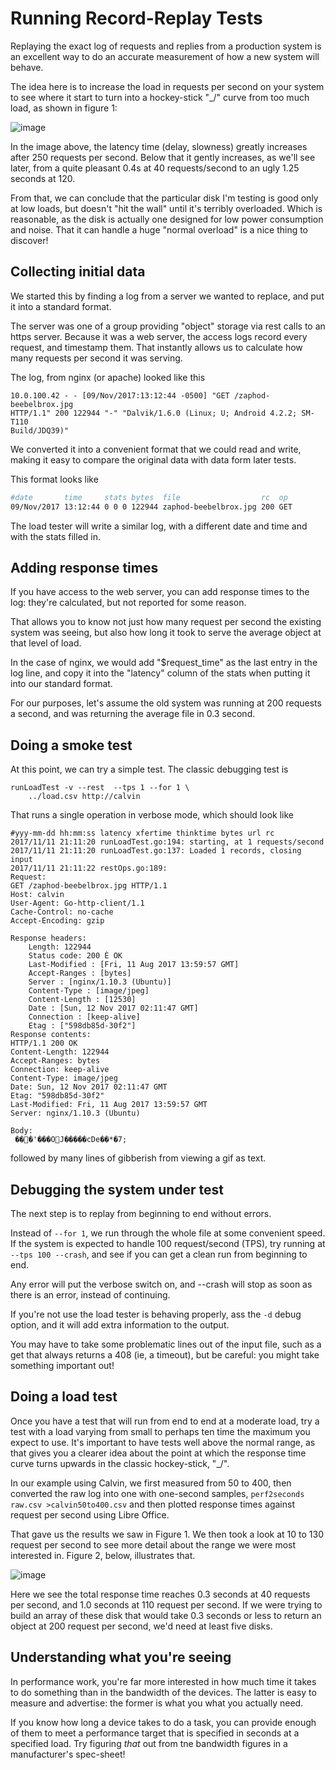 # Running Record-Replay Tests

Replaying the exact log of requests and replies from a production 
system is an excellent way to do an accurate measurement of how 
a new system will behave.

The idea here is to increase the load in requests per second on
your system to see where it start to turn into a hockey-stick "_/" 
curve from too much load, as shown in figure 1:
 
![image](https://user-images.githubusercontent.com/559505/32694390-8e1bec20-c70c-11e7-9c5b-9da23b237b84.png "Figure 1")

In the image above, the latency time (delay, slowness) greatly increases
after 250 requests per second. Below that it gently increases, as we'll 
see later, from a quite pleasant 0.4s at 40 requests/second to an 
ugly 1.25 seconds at 120.

From that, we can conclude that the particular disk I'm testing is good 
only at low loads, but doesn't "hit the wall" until it's terribly overloaded.
Which is reasonable, as the disk is actually one designed for low 
power consumption and noise. That it can handle a huge "normal overload"
is a nice thing to discover!

## Collecting initial data

We started this by finding a log from a server we wanted to replace, and
put it into a standard format.

The server was one of a group providing "object" storage via rest 
calls to an https server.  Because it was a web server, the access logs
record every request, and timestamp them. That instantly allows us to
calculate how many requests per second it was serving. 

The log, from nginx (or apache) looked like this
```
10.0.100.42 - - [09/Nov/2017:13:12:44 -0500] "GET /zaphod-beebelbrox.jpg 
HTTP/1.1" 200 122944 "-" "Dalvik/1.6.0 (Linux; U; Android 4.2.2; SM-T110 
Build/JDQ39)"
```
We converted it into a convenient format that we could read and write, 
making it easy to compare the original data with data form later tests.

This format looks like
```bash
#date       time     stats bytes  file                  rc  op
09/Nov/2017 13:12:44 0 0 0 122944 zaphod-beebelbrox.jpg 200 GET

```
The load tester will write a similar log, with a different date and time
and with the stats filled in.


## Adding response times
If you have access to the web server, you can add response times to
the log: they're calculated, but not reported for some reason.

That allows you to know not just how many request per second the 
existing system was seeing, but also how long it took to serve 
the average object at that level of load.

In the case of nginx, we would add "$request_time" as the last entry
in the log line, and copy it into the "latency" column of the stats
when putting it into our standard format.

For our  purposes,
let's assume the old system was running at 200 requests a second, 
and was returning the average file in 0.3 second.

## Doing a smoke test
At this point, we can try a simple test. The classic debugging test
is
```
runLoadTest -v --rest  --tps 1 --for 1 \
	../load.csv http://calvin
```
That runs a single operation in verbose mode, which should look like
```
#yyy-mm-dd hh:mm:ss latency xfertime thinktime bytes url rc
2017/11/11 21:11:20 runLoadTest.go:194: starting, at 1 requests/second
2017/11/11 21:11:20 runLoadTest.go:137: Loaded 1 records, closing input
2017/11/11 21:11:22 restOps.go:189: 
Request: 
GET /zaphod-beebelbrox.jpg HTTP/1.1
Host: calvin
User-Agent: Go-http-client/1.1
Cache-Control: no-cache
Accept-Encoding: gzip

Response headers:
    Length: 122944
    Status code: 200 È OK
    Last-Modified : [Fri, 11 Aug 2017 13:59:57 GMT]
    Accept-Ranges : [bytes]
    Server : [nginx/1.10.3 (Ubuntu)]
    Content-Type : [image/jpeg]
    Content-Length : [12530]
    Date : [Sun, 12 Nov 2017 02:11:47 GMT]
    Connection : [keep-alive]
    Etag : ["598db85d-30f2"]
Response contents: 
HTTP/1.1 200 OK
Content-Length: 122944
Accept-Ranges: bytes
Connection: keep-alive
Content-Type: image/jpeg
Date: Sun, 12 Nov 2017 02:11:47 GMT
Etag: "598db85d-30f2"
Last-Modified: Fri, 11 Aug 2017 13:59:57 GMT
Server: nginx/1.10.3 (Ubuntu)

Body:
 ���'���OJ�����cDe��*�7;

```
followed by many lines of gibberish from viewing a gif as text.


## Debugging the system under test  
The next step is to replay from beginning to end without errors.

Instead of `--for 1`, we run through the whole file at some convenient
speed. If the system is expected to handle 100 request/second (TPS), 
try running at `--tps 100 --crash`, and see if you can get a clean run 
from beginning to end.

Any error will put the verbose switch on, and --crash will stop
as soon as there is an error, instead of continuing.

If you're not use the load tester is behaving properly, ass the `-d` 
debug option, and it will add extra information to the output.

You may have to take some problematic lines out of the input file, 
such as a get that always returns a 408 (ie, a timeout), but be careful:
you might take something important out!


## Doing a load test
Once you have a test that will run from end to end at a moderate load,
try a test with a load varying from small to perhaps ten time the maximum
you expect to use.  It's important to have tests well above the normal
range, as that gives you a clearer idea about the point at which the
response time curve turns upwards in the classic hockey-stick, "_/".

In our example using Calvin, we first measured from 50 to 400, then
converted the raw log into one with one-second samples, `perf2seconds 
raw.csv >calvin50to400.csv` and then plotted response times against
request per second using Libre Office.

That gave us the results we saw in Figure 1. We then took a look at 
10 to 130 request per second to 
see more detail about the range we were most interested in. Figure 2, 
below, illustrates that.

![image](https://user-images.githubusercontent.com/559505/32694530-403fe0fc-c710-11e7-9c6d-bb2447c357e7.png "Figure 2")

Here we see the total response time reaches 0.3 seconds at 40 requests 
per second, and 1.0 seconds at 110 request per second.  If we were trying
to build an array of these disk that would take 0.3 seconds or
less to return an object at 200 request per second, we'd need 
at least five disks. 
 

## Understanding what you're seeing
In performance work, you're far more interested in how much time it takes
to do something than in the bandwidth of the devices.  The latter is easy
to measure and advertise: the former is what you what you actually need.

If you know how long a device takes to do a task, you can provide enough
of them to meet a performance target that is specified in seconds at a 
specified load. Try figuring _that_ out from tne bandwidth figures in a
manufacturer's spec-sheet!
